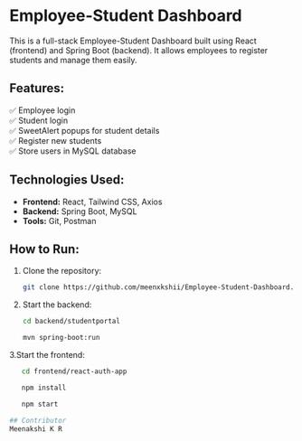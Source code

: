 # Employee-Student Dashboard

This is a full-stack Employee-Student Dashboard built using React (frontend) and Spring Boot (backend). It allows employees to register students and manage them easily.

## Features:
✅ Employee login  
✅ Student login  
✅ SweetAlert popups for student details  
✅ Register new students  
✅ Store users in MySQL database  

## Technologies Used:
- **Frontend:** React, Tailwind CSS, Axios  
- **Backend:** Spring Boot, MySQL  
- **Tools:** Git, Postman  

## How to Run:
1. Clone the repository:
   ```sh
   git clone https://github.com/meenxkshii/Employee-Student-Dashboard.git
   
2. Start the backend:
   ```sh
   cd backend/studentportal

   mvn spring-boot:run
   
3.Start the frontend:
```sh
   cd frontend/react-auth-app

   npm install

   npm start

## Contributor
Meenakshi K R

